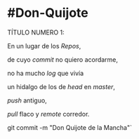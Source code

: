 # #Don-Quijote

TÍTULO NUMERO 1:



En un lugar de los *Repos*,

de cuyo *commit* no quiero acordarme,

no ha mucho *log* que vivía

un hidalgo de los de *head* en *master*,

*push* antiguo,

*pull* flaco y *remote* corredor.

git commit -m "Don Quijote de la Mancha"` 